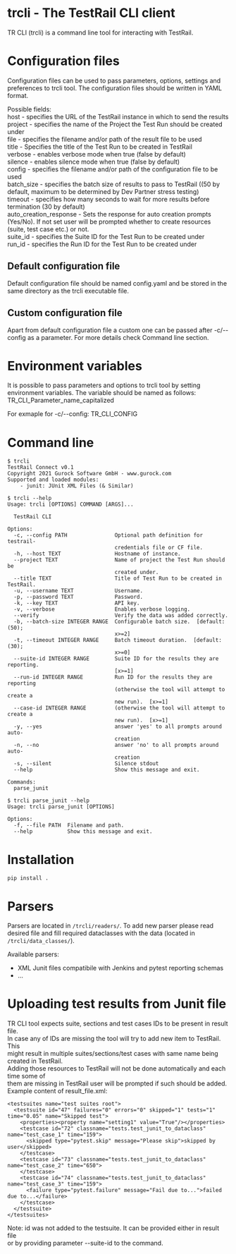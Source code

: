 trcli - The TestRail CLI client
================================
TR CLI (trcli) is a command line tool for interacting with TestRail.

Configuration files
===================
Configuration files can be used to pass parameters, options, settings
and preferences to trcli tool. The configuration files should be written in YAML format.

Possible fields:<br>
host - specifies the URL of the TestRail instance in which to send the results<br>
project - specifies the name of the Project the Test Run should be created under<br>
file - specifies the filename and/or path of the result file to be used<br>
title -  Specifies the title of the Test Run to be created in TestRail<br>
verbose - enables verbose mode when true (false by default)<br>
silence - enables silence mode when true (false by default)<br>
config - specifies the filename and/or path of the configuration file to be used<br>
batch_size - specifies the batch size of results to pass to TestRail ((50 by default, maximum to be determined by Dev Partner stress testing)<br>
timeout - specifies how many seconds to wait for more results before termination (30 by default)<br>
auto_creation_response - Sets the response for auto creation prompts (Yes/No). If not set user will be prompted whether to create resources (suite, test case etc.) or not.<br>
suite_id - specifies the Suite ID for the Test Run to be created under<br>
run_id - specifies the Run ID for the Test Run to be created under<br>

Default configuration file
--------------------------
Default configuration file should be named config.yaml and be stored in the same directory
as the trcli executable file.

Custom configuration file
-------------------------
Apart from default configuration file a custom one can be passed after -c/--config
as a parameter. For more details check Command line section.

Environment variables
=====================
It is possible to pass parameters and options to trcli tool by setting environment variables.
The variable should be named as follows: TR_CLI_Parameter_name_capitalized

For exmaple for -c/--config: TR_CLI_CONFIG

Command line
============
```
$ trcli
TestRail Connect v0.1
Copyright 2021 Gurock Software GmbH - www.gurock.com
Supported and loaded modules:
    - junit: JUnit XML Files (& Similar)
```

```
$ trcli --help
Usage: trcli [OPTIONS] COMMAND [ARGS]...

  TestRail CLI

Options:
  -c, --config PATH               Optional path definition for testrail-
                                  credentials file or CF file.
  -h, --host TEXT                 Hostname of instance.
  --project TEXT                  Name of project the Test Run should be
                                  created under.
  --title TEXT                    Title of Test Run to be created in TestRail.
  -u, --username TEXT             Username.
  -p, --password TEXT             Password.
  -k, --key TEXT                  API key.
  -v, --verbose                   Enables verbose logging.
  --verify                        Verify the data was added correctly.
  -b, --batch-size INTEGER RANGE  Configurable batch size.  [default: (50);
                                  x>=2]
  -t, --timeout INTEGER RANGE     Batch timeout duration.  [default: (30);
                                  x>=0]
  --suite-id INTEGER RANGE        Suite ID for the results they are reporting.
                                  [x>=1]
  --run-id INTEGER RANGE          Run ID for the results they are reporting
                                  (otherwise the tool will attempt to create a
                                  new run).  [x>=1]
  --case-id INTEGER RANGE         (otherwise the tool will attempt to create a
                                  new run).  [x>=1]
  -y, --yes                       answer 'yes' to all prompts around auto-
                                  creation
  -n, --no                        answer 'no' to all prompts around auto-
                                  creation
  -s, --silent                    Silence stdout
  --help                          Show this message and exit.

Commands:
  parse_junit
```

```
$ trcli parse_junit --help
Usage: trcli parse_junit [OPTIONS]

Options:
  -f, --file PATH  Filename and path.
  --help           Show this message and exit.
```

Installation
============
```
pip install .
```

Parsers
=======

Parsers are located in `/trcli/readers/`. To add new parser please read desired file and fill required dataclasses with the data (located in `/trcli/data_classes/`).

Available parsers:

* XML Junit files compatibile with Jenkins and pytest reporting schemas
* ...

Uploading test results from Junit file
======================================

TR CLI tool expects suite, sections and test cases IDs to be present in result file.<br>
In case any of IDs are missing the tool will try to add new item to TestRail. This<br>
might result in multiple suites/sections/test cases with same name being created in TestRail.<br>
Adding those resources to TestRail will not be done automatically and each time some of<br>
them are missing in TestRail user will be prompted if such should be added.<br>
Example content of result_file.xml:
```
<testsuites name="test suites root">
  <testsuite id="47" failures="0" errors="0" skipped="1" tests="1" time="0.05" name="Skipped test">
    <properties><property name="setting1" value="True"/></properties>
    <testcase id="72" classname="tests.test_junit_to_dataclass" name="test_case_1" time="159">
      <skipped type="pytest.skip" message="Please skip">skipped by user</skipped>
    </testcase>
    <testcase id="73" classname="tests.test_junit_to_dataclass" name="test_case_2" time="650">
    </testcase>
    <testcase id="74" classname="tests.test_junit_to_dataclass" name="test_case_3" time="159">
      <failure type="pytest.failure" message="Fail due to...">failed due to...</failure>
    </testcase>
  </testsuite>
</testsuites>
```

Note: id was not added to the testsuite. It can be provided either in result file<br>
or by providing parameter --suite-id to the command.
